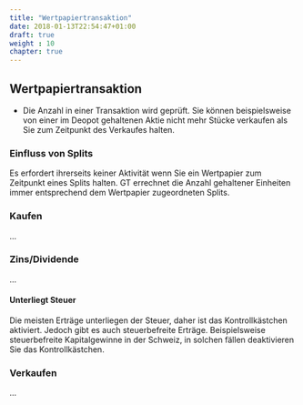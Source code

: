 ```yaml
---
title: "Wertpapiertransaktion"
date: 2018-01-13T22:54:47+01:00
draft: true
weight : 10
chapter: true
---
```

## Wertpapiertransaktion
- Die Anzahl in einer Transaktion wird geprüft. Sie können beispielsweise von einer im Deopot gehaltenen Aktie nicht mehr Stücke verkaufen als Sie zum Zeitpunkt des Verkaufes halten.

### Einfluss von Splits
Es erfordert ihrerseits keiner Aktivität wenn Sie ein Wertpapier zum Zeitpunkt eines Splits halten. GT errechnet die Anzahl gehaltener Einheiten immer entsprechend dem Wertpapier zugeordneten Splits.
### Kaufen
...
### Zins/Dividende
...

#### Unterliegt Steuer
Die meisten Erträge unterliegen der Steuer, daher ist das Kontrollkästchen aktiviert. Jedoch gibt es auch steuerbefreite Erträge. Beispielsweise steuerbefreite Kapitalgewinne in der Schweiz, in solchen fällen deaktivieren Sie das Kontrollkästchen.
### Verkaufen
...
